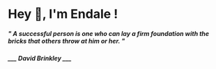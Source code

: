 <h1 title="head"> Hey 👋, I'm Endale !</h1>

**<h5><i>" A successful person is one who can lay a firm foundation with the bricks that others throw at him or her. "</i></h5>**

*<b>___ David Brinkley ___</b>*
